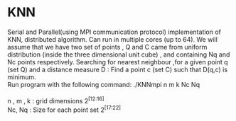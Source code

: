 # KNN
Serial and Parallel(using MPI communication protocol) implementation of KNN, distributed algorithm. Can run in multiple cores (up to 64).
We will assume that we have two set of points , Q and C  came from uniform distribution (inside the three dimensional unit cube) , and containing Nq and Nc points respectively.
Searching for nearest neighbour ,for a given point q (set Q) and a distance measure D : Find a point c (set C) such that D(q,c) is minimum.
<br />
Run program with the following command:  ./KNNmpi n m k  Nc Nq
<br />
<br />n , m , k : grid dimensions 2<sup>[12:16]</sup> 
<br />Nc, Nq : Size for each point set 2<sup>[17:22]</sup>

